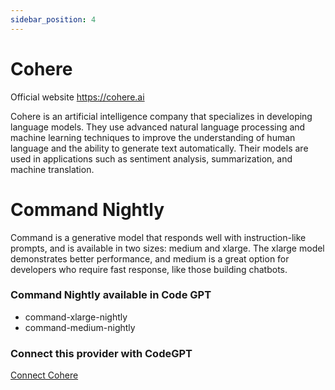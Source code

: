 ```yaml
---
sidebar_position: 4
---
```


# Cohere

Official website https://cohere.ai

Cohere is an artificial intelligence company that specializes in developing language models. They use advanced natural language processing and machine learning techniques to improve the understanding of human language and the ability to generate text automatically. Their models are used in applications such as sentiment analysis, summarization, and machine translation.

# Command Nightly

Command is a generative model that responds well with instruction-like prompts, and is available in two sizes: medium and xlarge. The xlarge model demonstrates better performance, and medium is a great option for developers who require fast response, like those building chatbots.

### Command Nightly available in Code GPT
- command-xlarge-nightly
- command-medium-nightly

### Connect this provider with CodeGPT

[Connect Cohere](https://docs.codegpt.co/docs/tutorial-basics/installation#cohere)